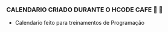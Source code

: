 ### CALENDARIO CRIADO DURANTE  O HCODE CAFE 🦔 🎈

* Calendario feito para treinamentos de Programação
